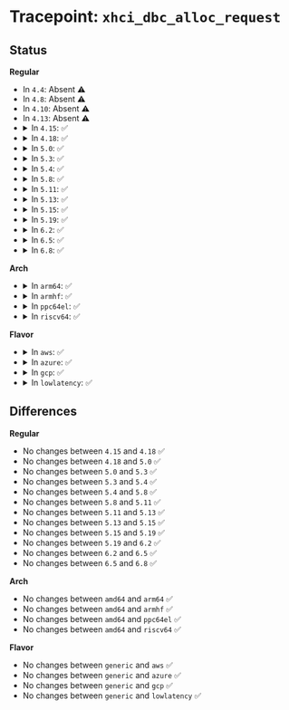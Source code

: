 # Tracepoint: <code>xhci_dbc_alloc_request</code>

## Status
<b>Regular</b>
<ul>
<li>
In <code>4.4</code>: Absent ⚠️
</li>
<li>
In <code>4.8</code>: Absent ⚠️
</li>
<li>
In <code>4.10</code>: Absent ⚠️
</li>
<li>
In <code>4.13</code>: Absent ⚠️
</li>
<li>
<details>
<summary>In <code>4.15</code>: ✅</summary>

Event:

```c
struct trace_event_raw_xhci_dbc_log_request {
    struct trace_entry ent;
    struct dbc_request *req;
    bool dir;
    unsigned int actual;
    unsigned int length;
    int status;
    char __data[0];
};
```
Function:

```c
void trace_event_raw_event_xhci_dbc_log_request(void *__data, struct dbc_request *req);
```
</details>
</li>
<li>
<details>
<summary>In <code>4.18</code>: ✅</summary>

Event:

```c
struct trace_event_raw_xhci_dbc_log_request {
    struct trace_entry ent;
    struct dbc_request *req;
    bool dir;
    unsigned int actual;
    unsigned int length;
    int status;
    char __data[0];
};
```
Function:

```c
void trace_event_raw_event_xhci_dbc_log_request(void *__data, struct dbc_request *req);
```
</details>
</li>
<li>
<details>
<summary>In <code>5.0</code>: ✅</summary>

Event:

```c
struct trace_event_raw_xhci_dbc_log_request {
    struct trace_entry ent;
    struct dbc_request *req;
    bool dir;
    unsigned int actual;
    unsigned int length;
    int status;
    char __data[0];
};
```
Function:

```c
void trace_event_raw_event_xhci_dbc_log_request(void *__data, struct dbc_request *req);
```
</details>
</li>
<li>
<details>
<summary>In <code>5.3</code>: ✅</summary>

Event:

```c
struct trace_event_raw_xhci_dbc_log_request {
    struct trace_entry ent;
    struct dbc_request *req;
    bool dir;
    unsigned int actual;
    unsigned int length;
    int status;
    char __data[0];
};
```
Function:

```c
void trace_event_raw_event_xhci_dbc_log_request(void *__data, struct dbc_request *req);
```
</details>
</li>
<li>
<details>
<summary>In <code>5.4</code>: ✅</summary>

Event:

```c
struct trace_event_raw_xhci_dbc_log_request {
    struct trace_entry ent;
    struct dbc_request *req;
    bool dir;
    unsigned int actual;
    unsigned int length;
    int status;
    char __data[0];
};
```
Function:

```c
void trace_event_raw_event_xhci_dbc_log_request(void *__data, struct dbc_request *req);
```
</details>
</li>
<li>
<details>
<summary>In <code>5.8</code>: ✅</summary>

Event:

```c
struct trace_event_raw_xhci_dbc_log_request {
    struct trace_entry ent;
    struct dbc_request *req;
    bool dir;
    unsigned int actual;
    unsigned int length;
    int status;
    char __data[0];
};
```
Function:

```c
void trace_event_raw_event_xhci_dbc_log_request(void *__data, struct dbc_request *req);
```
</details>
</li>
<li>
<details>
<summary>In <code>5.11</code>: ✅</summary>

Event:

```c
struct trace_event_raw_xhci_dbc_log_request {
    struct trace_entry ent;
    struct dbc_request *req;
    bool dir;
    unsigned int actual;
    unsigned int length;
    int status;
    char __data[0];
};
```
Function:

```c
void trace_event_raw_event_xhci_dbc_log_request(void *__data, struct dbc_request *req);
```
</details>
</li>
<li>
<details>
<summary>In <code>5.13</code>: ✅</summary>

Event:

```c
struct trace_event_raw_xhci_dbc_log_request {
    struct trace_entry ent;
    struct dbc_request *req;
    bool dir;
    unsigned int actual;
    unsigned int length;
    int status;
    char __data[0];
};
```
Function:

```c
void trace_event_raw_event_xhci_dbc_log_request(void *__data, struct dbc_request *req);
```
</details>
</li>
<li>
<details>
<summary>In <code>5.15</code>: ✅</summary>

Event:

```c
struct trace_event_raw_xhci_dbc_log_request {
    struct trace_entry ent;
    struct dbc_request *req;
    bool dir;
    unsigned int actual;
    unsigned int length;
    int status;
    char __data[0];
};
```
Function:

```c
void trace_event_raw_event_xhci_dbc_log_request(void *__data, struct dbc_request *req);
```
</details>
</li>
<li>
<details>
<summary>In <code>5.19</code>: ✅</summary>

Event:

```c
struct trace_event_raw_xhci_dbc_log_request {
    struct trace_entry ent;
    struct dbc_request *req;
    bool dir;
    unsigned int actual;
    unsigned int length;
    int status;
    char __data[0];
};
```
Function:

```c
void trace_event_raw_event_xhci_dbc_log_request(void *__data, struct dbc_request *req);
```
</details>
</li>
<li>
<details>
<summary>In <code>6.2</code>: ✅</summary>

Event:

```c
struct trace_event_raw_xhci_dbc_log_request {
    struct trace_entry ent;
    struct dbc_request *req;
    bool dir;
    unsigned int actual;
    unsigned int length;
    int status;
    char __data[0];
};
```
Function:

```c
void trace_event_raw_event_xhci_dbc_log_request(void *__data, struct dbc_request *req);
```
</details>
</li>
<li>
<details>
<summary>In <code>6.5</code>: ✅</summary>

Event:

```c
struct trace_event_raw_xhci_dbc_log_request {
    struct trace_entry ent;
    struct dbc_request *req;
    bool dir;
    unsigned int actual;
    unsigned int length;
    int status;
    char __data[0];
};
```
Function:

```c
void trace_event_raw_event_xhci_dbc_log_request(void *__data, struct dbc_request *req);
```
</details>
</li>
<li>
<details>
<summary>In <code>6.8</code>: ✅</summary>

Event:

```c
struct trace_event_raw_xhci_dbc_log_request {
    struct trace_entry ent;
    struct dbc_request *req;
    bool dir;
    unsigned int actual;
    unsigned int length;
    int status;
    char __data[0];
};
```
Function:

```c
void trace_event_raw_event_xhci_dbc_log_request(void *__data, struct dbc_request *req);
```
</details>
</li>
</ul>
<b>Arch</b>
<ul>
<li>
<details>
<summary>In <code>arm64</code>: ✅</summary>

Event:

```c
struct trace_event_raw_xhci_dbc_log_request {
    struct trace_entry ent;
    struct dbc_request *req;
    bool dir;
    unsigned int actual;
    unsigned int length;
    int status;
    char __data[0];
};
```
Function:

```c
void trace_event_raw_event_xhci_dbc_log_request(void *__data, struct dbc_request *req);
```
</details>
</li>
<li>
<details>
<summary>In <code>armhf</code>: ✅</summary>

Event:

```c
struct trace_event_raw_xhci_dbc_log_request {
    struct trace_entry ent;
    struct dbc_request *req;
    bool dir;
    unsigned int actual;
    unsigned int length;
    int status;
    char __data[0];
};
```
Function:

```c
void trace_event_raw_event_xhci_dbc_log_request(void *__data, struct dbc_request *req);
```
</details>
</li>
<li>
<details>
<summary>In <code>ppc64el</code>: ✅</summary>

Event:

```c
struct trace_event_raw_xhci_dbc_log_request {
    struct trace_entry ent;
    struct dbc_request *req;
    bool dir;
    unsigned int actual;
    unsigned int length;
    int status;
    char __data[0];
};
```
Function:

```c
void trace_event_raw_event_xhci_dbc_log_request(void *__data, struct dbc_request *req);
```
</details>
</li>
<li>
<details>
<summary>In <code>riscv64</code>: ✅</summary>

Event:

```c
struct trace_event_raw_xhci_dbc_log_request {
    struct trace_entry ent;
    struct dbc_request *req;
    bool dir;
    unsigned int actual;
    unsigned int length;
    int status;
    char __data[0];
};
```
Function:

```c
void trace_event_raw_event_xhci_dbc_log_request(void *__data, struct dbc_request *req);
```
</details>
</li>
</ul>
<b>Flavor</b>
<ul>
<li>
<details>
<summary>In <code>aws</code>: ✅</summary>

Event:

```c
struct trace_event_raw_xhci_dbc_log_request {
    struct trace_entry ent;
    struct dbc_request *req;
    bool dir;
    unsigned int actual;
    unsigned int length;
    int status;
    char __data[0];
};
```
Function:

```c
void trace_event_raw_event_xhci_dbc_log_request(void *__data, struct dbc_request *req);
```
</details>
</li>
<li>
<details>
<summary>In <code>azure</code>: ✅</summary>

Event:

```c
struct trace_event_raw_xhci_dbc_log_request {
    struct trace_entry ent;
    struct dbc_request *req;
    bool dir;
    unsigned int actual;
    unsigned int length;
    int status;
    char __data[0];
};
```
Function:

```c
void trace_event_raw_event_xhci_dbc_log_request(void *__data, struct dbc_request *req);
```
</details>
</li>
<li>
<details>
<summary>In <code>gcp</code>: ✅</summary>

Event:

```c
struct trace_event_raw_xhci_dbc_log_request {
    struct trace_entry ent;
    struct dbc_request *req;
    bool dir;
    unsigned int actual;
    unsigned int length;
    int status;
    char __data[0];
};
```
Function:

```c
void trace_event_raw_event_xhci_dbc_log_request(void *__data, struct dbc_request *req);
```
</details>
</li>
<li>
<details>
<summary>In <code>lowlatency</code>: ✅</summary>

Event:

```c
struct trace_event_raw_xhci_dbc_log_request {
    struct trace_entry ent;
    struct dbc_request *req;
    bool dir;
    unsigned int actual;
    unsigned int length;
    int status;
    char __data[0];
};
```
Function:

```c
void trace_event_raw_event_xhci_dbc_log_request(void *__data, struct dbc_request *req);
```
</details>
</li>
</ul>

## Differences
<b>Regular</b>
<ul>
<li>
No changes between <code>4.15</code> and <code>4.18</code> ✅
</li>
<li>
No changes between <code>4.18</code> and <code>5.0</code> ✅
</li>
<li>
No changes between <code>5.0</code> and <code>5.3</code> ✅
</li>
<li>
No changes between <code>5.3</code> and <code>5.4</code> ✅
</li>
<li>
No changes between <code>5.4</code> and <code>5.8</code> ✅
</li>
<li>
No changes between <code>5.8</code> and <code>5.11</code> ✅
</li>
<li>
No changes between <code>5.11</code> and <code>5.13</code> ✅
</li>
<li>
No changes between <code>5.13</code> and <code>5.15</code> ✅
</li>
<li>
No changes between <code>5.15</code> and <code>5.19</code> ✅
</li>
<li>
No changes between <code>5.19</code> and <code>6.2</code> ✅
</li>
<li>
No changes between <code>6.2</code> and <code>6.5</code> ✅
</li>
<li>
No changes between <code>6.5</code> and <code>6.8</code> ✅
</li>
</ul>
<b>Arch</b>
<ul>
<li>
No changes between <code>amd64</code> and <code>arm64</code> ✅
</li>
<li>
No changes between <code>amd64</code> and <code>armhf</code> ✅
</li>
<li>
No changes between <code>amd64</code> and <code>ppc64el</code> ✅
</li>
<li>
No changes between <code>amd64</code> and <code>riscv64</code> ✅
</li>
</ul>
<b>Flavor</b>
<ul>
<li>
No changes between <code>generic</code> and <code>aws</code> ✅
</li>
<li>
No changes between <code>generic</code> and <code>azure</code> ✅
</li>
<li>
No changes between <code>generic</code> and <code>gcp</code> ✅
</li>
<li>
No changes between <code>generic</code> and <code>lowlatency</code> ✅
</li>
</ul>
